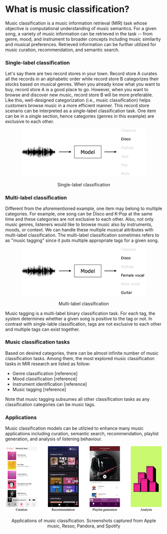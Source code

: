 # What is music classification?

Music classification is a music information retrieval (MIR) task whose objective is computational understanding of music semantics. For a given song, a variety of music information can be retrieved in the task -- from genre, mood, and instrument to broader concepts including music similarity and musical preferences. Retrieved information can be further utilized for music curation, recommendation, and semantic search. 


### Single-label classification
Let's say there are two record stores in your town. Record store A curates all the records in an alphabetic order while record store B categorizes their stocks based on musical genres. When you already know what you want to buy, record store A is a good place to go. However, when you want to browse and discover new music, record store B will be more preferable. Like this, well-designed categorization (i.e., music classification) helps customers browse music in a more efficient manner. This record store scenario can be interpreted as a single-label classification task. One item can be in a single section, hence categories (genres in this example) are exclusive to each other.

<!--For curation, categorization, recommendation.
Automatic music classification is gaing more attention than ever from both academia and industries due to its suitability for scalable research and its practical applications in music recommendation services from large-scale libraries.
-->


<p align = "center">
<img src = "./../images/minz/single_label.png" width=400>
</p>
<p align = "center">
Single-label classification
</p>



### Multi-label classification
Different from the aforementioned example, one item may belong to multiple categories. For example, one song can be Disco and K-Pop at the same time and these categories are not exclusive to each other. Also, not only music genres, listeners would like to browse music also by instruments, moods, or context. We can handle these multiple musical attributes with multi-label classification. The multi-label classification sometimes refers to as "music tagging" since it puts multiple appropriate tags for a given song. 


<p align = "center">
<img src = "./../images/minz/multi_label.png" width=400>
</p>
<p align = "center">
Multi-label classification
</p>

Music tagging is a multi-label binary classification task. For each tag, the system determines whether a given song is positive to the tag or not. In contrast with single-lable classification, tags are not exclusive to each other and multiple tags can exist together.


### Music classification tasks
Based on desired categories, there can be almost infinite number of music classification tasks. Among them, the most explored music classification tasks in MIR research are listed as follow:

- Genre classification [reference]
- Mood classification [reference]
- Instrument identification [reference]
- Music tagging [reference]

Note that music tagging subsumes all other classification tasks as any classification categories can be music tags.


### Applications
Music classification models can be utilzied to enhance many music applications including curation, semantic search, recommendation, playlist generation, and analysis of listening behaviour.
<p align = "center">
<img src = "./../images/minz/ex.png" width=580>
</p>
<p align = "center">
Applications of music classification. Screenshots captured from Apple music, Resso, Pandora, and Spotify
</p>

<!--- Curation
- Semantic search
- Content-based recommendation
- Playlist generation
- Analysis

-->